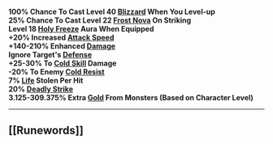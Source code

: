 **100% Chance To Cast Level 40 [Blizzard](https://diablo.fandom.com/wiki/Blizzard_(Diablo_II) "Blizzard (Diablo II)") When You Level-up  
25% Chance To Cast Level 22 [Frost Nova](https://diablo.fandom.com/wiki/Frost_Nova_(Diablo_II) "Frost Nova (Diablo II)") On Striking  
Level 18 [Holy Freeze](https://diablo.fandom.com/wiki/Holy_Freeze "Holy Freeze") Aura When Equipped  
+20% Increased [Attack Speed](https://diablo.fandom.com/wiki/Attack_Speed "Attack Speed")  
+140-210% Enhanced [Damage](https://diablo.fandom.com/wiki/Damage "Damage")  
Ignore Target's [Defense](https://diablo.fandom.com/wiki/Defense "Defense")  
+25-30% To [Cold Skill](https://diablo.fandom.com/wiki/Cold_Skill "Cold Skill") Damage  
-20% To Enemy [Cold Resist](https://diablo.fandom.com/wiki/Cold_Resist "Cold Resist")  
7% [Life](https://diablo.fandom.com/wiki/Life "Life") Stolen Per Hit  
20% [Deadly Strike](https://diablo.fandom.com/wiki/Deadly_Strike "Deadly Strike")  
3.125-309.375% Extra [Gold](https://diablo.fandom.com/wiki/Gold "Gold") From Monsters (Based on Character Level)**

---
## [[Runewords]]